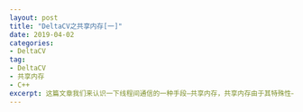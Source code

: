 ```yaml
---
layout: post
title: "DeltaCV之共享内存[一]"
date: 2019-04-02
categories:
- DeltaCV
tag:
- DeltaCV
- 共享内存
- C++
excerpt: 这篇文章我们来认识一下线程间通信的一种手段—共享内存，共享内存由于其特殊性—共享内存是存在与每个进程的地址空间中的，通俗点就是这部分数据是对每个进程可见的，这样每个进程都可以在一定条件下直接操作共享内存中的数据，避免了数据的复制等耗时的操作，这也是共享内存比其他几种IPC机制（信号量、管道、消息队列等）的通信方式效率高的原因，但是共享内存也有缺点，那就是需要独立实现消息的同步机制。
---
```

